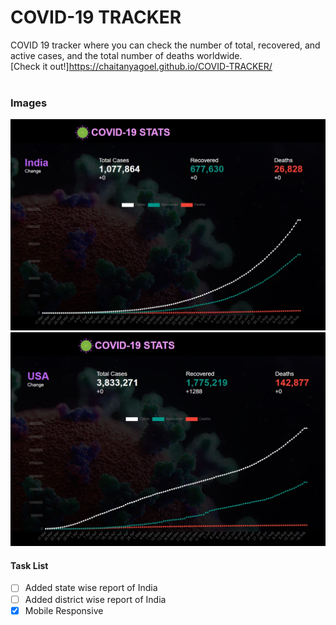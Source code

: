 # COVID-19 TRACKER
COVID 19 tracker where you can check the number of total, recovered, and active cases, and the total number of deaths worldwide.
<br/>
[Check it out!]https://chaitanyagoel.github.io/COVID-TRACKER/<br/><br/>

### Images
![Image 1](/resources/img/img2.jpg)
![Image 2](/resources/img/img1.jpg)

#### Task List
- [ ] Added state wise report of India
- [ ] Added district wise report of India
- [x] Mobile Responsive
